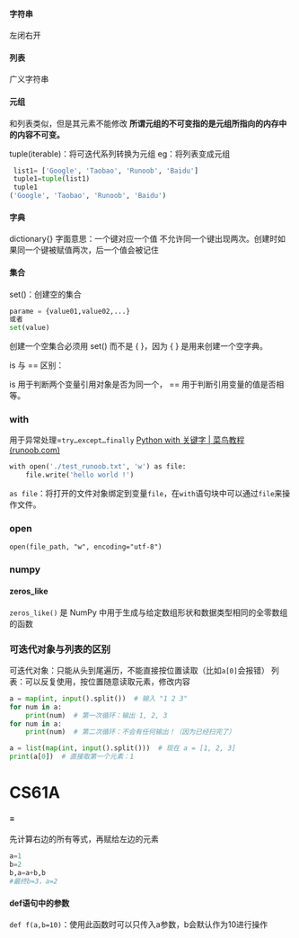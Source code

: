 #### 字符串
左闭右开
#### 列表
广义字符串
#### 元组
和列表类似，但是其元素不能修改
**所谓元组的不可变指的是元组所指向的内存中的内容不可变。**

tuple(iterable)：将可迭代系列转换为元组
eg：将列表变成元组
```python
 list1= ['Google', 'Taobao', 'Runoob', 'Baidu']
 tuple1=tuple(list1)
 tuple1
('Google', 'Taobao', 'Runoob', 'Baidu')
```

#### 字典
dictionary{}
字面意思：一个键对应一个值
不允许同一个键出现两次。创建时如果同一个键被赋值两次，后一个值会被记住

#### 集合
set()：创建空的集合
```python
parame = {value01,value02,...}
或者
set(value)
```
创建一个空集合必须用 set() 而不是 { }，因为 { } 是用来创建一个空字典。

is 与 == 区别：

is 用于判断两个变量引用对象是否为同一个， == 用于判断引用变量的值是否相等。

### with
用于异常处理=`try…except…finally`
[Python with 关键字 | 菜鸟教程 (runoob.com)](https://www.runoob.com/python3/python-with.html)
```python
with open('./test_runoob.txt', 'w') as file:  
    file.write('hello world !')
```
`as file`：将打开的文件对象绑定到变量`file`，在`with`语句块中可以通过`file`来操作文件。

### open
`open(file_path, "w", encoding="utf-8")`

### numpy
#### zeros_like
`zeros_like()` 是 NumPy 中用于生成与给定数组形状和数据类型相同的全零数组的函数
### 可迭代对象与列表的区别
可迭代对象：只能从头到尾遍历，不能直接按位置读取（比如`a[0]`会报错）
列表：可以反复使用，按位置随意读取元素，修改内容
```python
a = map(int, input().split())  # 输入 "1 2 3"
for num in a:
    print(num)  # 第一次循环：输出 1, 2, 3
for num in a:
    print(num)  # 第二次循环：不会有任何输出！（因为已经扫完了）
```

```python
a = list(map(int, input().split()))  # 现在 a = [1, 2, 3]
print(a[0])  # 直接取第一个元素：1
```

# CS61A

#### =
先计算右边的所有等式，再赋给左边的元素
```python
a=1
b=2
b,a=a+b,b
#最终b=3，a=2
```

#### def语句中的参数
`def f(a,b=10)`：使用此函数时可以只传入a参数，b会默认作为10进行操作